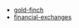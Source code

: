 



* [gold-finch](https://medium.com/@navin346/introduction-to-goldfinch-a-non-collaterised-defi-protocol-19748a8bb94d)
* [financial-exchanges](https://medium.com/@navin346/a-brief-note-on-financial-exchanges-4b4e9efceef7)
